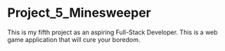 # Project_5_Minesweeper
This is my fifth project as an aspiring Full-Stack Developer. This is a web game application that will cure your boredom.
